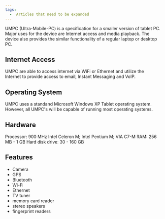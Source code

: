 ```yaml
---
tags:
  -  Articles that need to be expanded 
---
```

UMPC (Ultra-Mobile-PC) is a specification for a smaller version of
tablet PC. Major uses for the device are Internet access and media
playback. The device also provides the similar functionality of a
regular laptop or desktop PC.

## Internet Access

UMPC are able to access internet via WiFi or Ethernet and utilize the
Internet to provide access to email, Instant Messaging and VoIP.

## Operating System

UMPC uses a standand Microsoft Windows XP Tablet operating system.
However, all UMPC's will be capable of running most operating systems.

## Hardware

Processor: 900 MHz Intel Celeron M; Intel Pentium M; VIA C7-M
RAM: 256 MB - 1 GB
Hard disk drive: 30 - 160 GB

## Features

- Camera
- GPS
- Bluetooth
- Wi-Fi
- Ethernet
- TV tuner
- memory card reader
- stereo speakers
- fingerprint readers